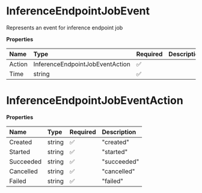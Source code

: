 # InferenceEndpointJobEvent

Represents an event for inference endpoint job

**Properties**

| Name   | Type                            | Required | Description |
| :----- | :------------------------------ | :------- | :---------- |
| Action | InferenceEndpointJobEventAction | ✅       |             |
| Time   | string                          | ✅       |             |

# InferenceEndpointJobEventAction

**Properties**

| Name      | Type   | Required | Description |
| :-------- | :----- | :------- | :---------- |
| Created   | string | ✅       | "created"   |
| Started   | string | ✅       | "started"   |
| Succeeded | string | ✅       | "succeeded" |
| Cancelled | string | ✅       | "cancelled" |
| Failed    | string | ✅       | "failed"    |
